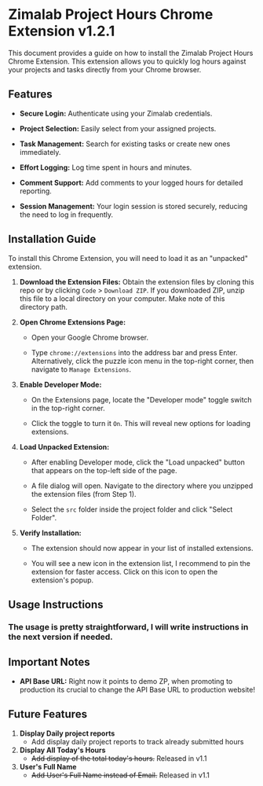 # Zimalab Project Hours Chrome Extension v1.2.1

This document provides a guide on how to install the Zimalab Project Hours Chrome Extension. This extension allows you to quickly log hours against your projects and tasks directly from your Chrome browser.

## Features

* **Secure Login:** Authenticate using your Zimalab credentials.

* **Project Selection:** Easily select from your assigned projects.

* **Task Management:** Search for existing tasks or create new ones immediately.

* **Effort Logging:** Log time spent in hours and minutes.

* **Comment Support:** Add comments to your logged hours for detailed reporting.

* **Session Management:** Your login session is stored securely, reducing the need to log in frequently.

## Installation Guide

To install this Chrome Extension, you will need to load it as an "unpacked" extension.

1.  **Download the Extension Files:** Obtain the extension files by cloning this repo or by clicking `Code` > `Download ZIP`. If you downloaded ZIP, unzip this file to a local directory on your computer. Make note of this directory path.

2.  **Open Chrome Extensions Page:**

    * Open your Google Chrome browser.

    * Type `chrome://extensions` into the address bar and press Enter. Alternatively, click the puzzle icon menu in the top-right corner, then navigate to `Manage Extensions`.

3.  **Enable Developer Mode:**

    * On the Extensions page, locate the "Developer mode" toggle switch in the top-right corner.

    * Click the toggle to turn it `On`. This will reveal new options for loading extensions.

4.  **Load Unpacked Extension:**

    * After enabling Developer mode, click the "Load unpacked" button that appears on the top-left side of the page.

    * A file dialog will open. Navigate to the directory where you unzipped the extension files (from Step 1).

    * Select the `src` folder inside the project folder and click "Select Folder".

5.  **Verify Installation:**

    * The extension should now appear in your list of installed extensions.

    * You will see a new icon in the extension list, I recommend to pin the extension for faster access. Click on this icon to open the extension's popup.

## Usage Instructions

### The usage is pretty straightforward, I will write instructions in the next version if needed.

## Important Notes

* **API Base URL:** Right now it points to demo ZP, when promoting to production its crucial to change the API Base URL to production website!

## Future Features

1. **Display Daily project reports**
    * Add display daily project reports to track already submitted hours
2. **Display All Today's Hours**
    * <s> Add display of the total today's hours.</s> Released in v1.1
3. **User's Full Name**
    * <s> Add User's Full Name instead of Email.</s> Released in v1.1
